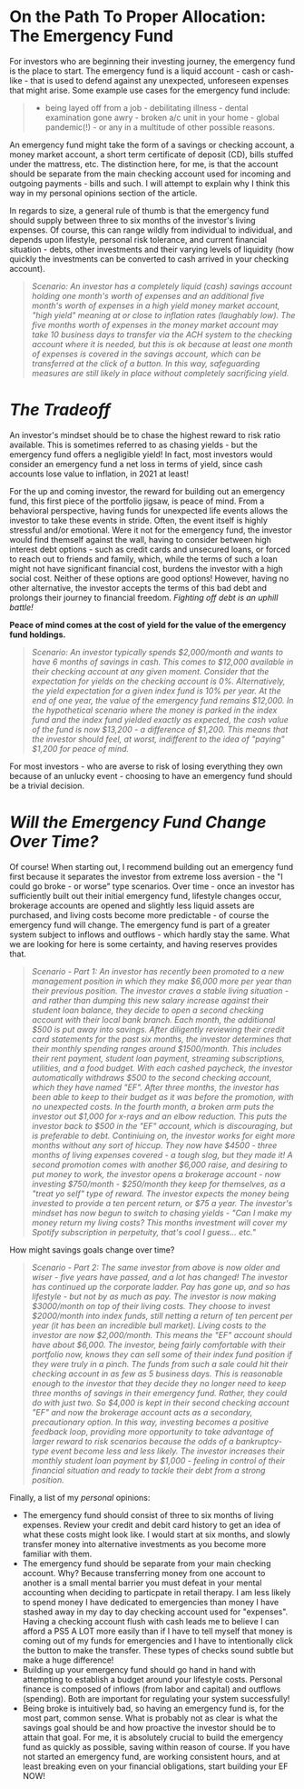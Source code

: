 # On the Path To Proper Allocation: The Emergency Fund

For investors who are beginning their investing journey, the emergency fund is the place to start. The emergency fund is a liquid account - cash or cash-like - that is used to defend against any unexpected, unforeseen expenses that might arise. Some example use cases for the emergency fund include:
> - being layed off from a job
    - debilitating illness
    - dental examination gone awry
    - broken a/c unit in your home
    - global pandemic(!)
    - or any in a multitude of other possible reasons.

An emergency fund might take the form of a savings or checking account, a money market account, a short term certificate of deposit (CD), bills stuffed under the mattress, etc. The distinction here, for me, is that the account should be separate from the main checking account used for incoming and outgoing payments - bills and such. I will attempt to explain why I think this way in my personal opinions section of the article.

In regards to size, a general rule of thumb is that the emergency fund should supply between three to six months of the investor's living expenses. Of course, this can range wildly from individual to individual, and depends upon lifestyle, personal risk tolerance, and current financial situation - debts, other investments and their varying levels of liquidity (how quickly the investments can be converted to cash arrived in your checking account).

> *Scenario: An investor has a completely liquid (cash) savings account holding one month's worth of expenses and an additional five month's worth of expenses in a high yield money market account, "high yield" meaning at or close to inflation rates (laughably low). The five months worth of expenses in the money market account may take 10 business days to transfer via the ACH system to the checking account where it is needed, but this is ok because at least one month of expenses is covered in the savings account, which can be transferred at the click of a button. In this way, safeguarding measures are still likely in place without completely sacrificing yield.*

# *The Tradeoff*
An investor's mindset should be to chase the highest reward to risk ratio available. This is sometimes referred to as chasing yields - but the emergency fund offers a negligible yield! In fact, most investors would consider an emergency fund a net loss in terms of yield, since cash accounts lose value to inflation, in 2021 at least!

For the up and coming investor, the reward for building out an emergency fund, this first piece of the portfolio jigsaw, is peace of mind. From a behavioral perspective, having funds for unexpected life events allows the investor to take these events in stride.  Often, the event itself is highly stressful and/or emotional.  Were it not for the emergency fund, the investor would find themself against the wall, having to consider between high interest debt options - such as credit cards and unsecured loans, or forced to reach out to friends and family, which, while the terms of such a loan might not have significant financial cost, burdens the investor with a high social cost.  Neither of these options are good options! However, having no other alternative, the investor accepts the terms of this bad debt and prolongs their journey to financial freedom. *Fighting off debt is an uphill battle!*

**Peace of mind comes at the cost of yield for the value of the emergency fund holdings.**

> *Scenario: An investor typically spends $2,000/month and wants to have 6 months of savings in cash. This comes to $12,000 available in their checking account at any given moment. Consider that the expectation for yields on the checking account is 0%. Alternatively, the yield expectation for a given index fund is 10% per year. At the end of one year, the value of the emergency fund remains $12,000. In the hypothetical scenario where the money is parked in the index fund and the index fund yielded exactly as expected, the cash value of the fund is now $13,200 - a difference of $1,200. This means that the investor should feel, at worst, indifferent to the idea of "paying" $1,200 for peace of mind.*

For most investors - who are averse to risk of losing everything they own because of an unlucky event - choosing to have an emergency fund should be a trivial decision.

# *Will the Emergency Fund Change Over Time?*
Of course! When starting out, I recommend building out an emergency fund first because it separates the investor from extreme loss aversion - the "I could go broke - or worse" type scenarios. Over time - once an investor has sufficiently built out their initial emergency fund, lifestyle changes occur, brokerage accounts are opened and slightly less liquid assets are purchased, and living costs become more predictable - of course the emergency fund will change. The emergency fund is part of a greater system subject to inflows and outflows - which hardly stay the same. What we are looking for here is some certainty, and having reserves provides that.

> *Scenario - Part 1: An investor has recently been promoted to a new management position in which they make $6,000 more per year than their previous position. The investor craves a stable living situation - and rather than dumping this new salary increase against their student loan balance, they decide to open a second checking account with their local bank branch. Each month, the additional $500 is put away into savings. After diligently reviewing their credit card statements for the past six months, the investor determines that their monthly spending ranges around $1500/month.  This includes their rent payment, student loan payment, streaming subscriptions, utilities, and a food budget. With each cashed paycheck, the investor automatically withdraws $500 to the second checking account, which they have named "EF". After three months, the investor has been able to keep to their budget as it was before the promotion, with no unexpected costs. In the fourth month, a broken arm puts the investor out $1,000 for x-rays and an elbow reduction. This puts the investor back to $500 in the "EF" account, which is discouraging, but is preferable to debt. Continiuing on, the investor works for eight more months without any sort of hiccup.  They now have $4500 - three months of living expenses covered - a tough slog, but they made it! A second promotion comes with another $6,000 raise, and desiring to put money to work, the investor opens a brokerage account - now investing $750/month - $250/month they keep for themselves, as a "treat yo self" type of reward. The investor expects the money being invested to provide a ten percent return, or $75 a year. The investor's mindset has now begun to switch to chasing yields - "Can I make my money return my living costs? This months investment will cover my Spotify subscription in perpetuity, that's cool I guess... etc."*

How might savings goals change over time?

> *Scenario - Part 2: The same investor from above is now older and wiser - five years have passed, and a lot has changed! The investor has continued up the corporate ladder. Pay has gone up, and so has lifestyle - but not by as much as pay. The investor is now making $3000/month on top of their living costs. They choose to invest $2000/month into index funds, still netting a return of ten percent per year (it has been an incredible bull market). Living costs to the investor are now $2,000/month. This means the "EF" account should have about $6,000. The investor, being fairly comfortable with their portfolio now, knows they can sell some of their index fund position if they were truly in a pinch. The funds from such a sale could hit their checking account in as few as 5 business days. This is reasonable enough to the investor that they decide they no longer need to keep three months of savings in their emergency fund. Rather, they could do with just two. So $4,000 is kept in their second checking account "EF" and now the brokerage account acts as a secondary, precautionary option. In this way, investing becomes a positive feedback loop, providing more opportunity to take advantage of larger reward to risk scenarios because the odds of a bankruptcy-type event become less and less likely. The investor increases their monthly student loan payment by $1,000 - feeling in control of their financial situation and ready to tackle their debt from a strong position.*

Finally, a list of my *personal* opinions:
>
- The emergency fund should consist of three to six months of living expenses.  Review your credit and debit card history to get an idea of what these costs might look like. I would start at six months, and slowly transfer money into alternative investments as you become more familiar with them.
- The emergency fund should be separate from your main checking account. Why? Because transferring money from one account to another is a small mental barrier you must defeat in your mental accounting when deciding to particpate in retail therapy. I am less likely to spend money I have dedicated to emergencies than money I have stashed away in my day to day checking account used for "expenses". Having a checking account flush with cash leads me to believe I can afford a PS5 A LOT more easily than if I have to tell myself that money is coming out of my funds for emergencies and I have to intentionally click the button to make the transfer. These types of checks sound subtle but make a huge difference!
- Building up your emergency fund should go hand in hand with attempting to establish a budget around your lifestyle costs. Personal finance is composed of inflows (from labor and capital) and outflows (spending). Both are important for regulating your system successfully!
- Being broke is intuitively bad, so having an emergency fund is, for the most part, common sense. What is probably not as clear is what the savings goal should be and how proactive the investor should be to attain that goal. For me, it is absolutely crucial to build the emergency fund as quickly as possible, saving within reason of course. If you have not started an emergency fund, are working consistent hours, and at least breaking even on your financial obligations, start building your EF NOW!


